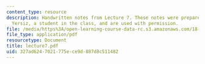 ```yaml
---
content_type: resource
description: Handwritten notes from Lecture 7. These notes were prepared by Melike
  Yersiz, a student in the class, and are used with permission.
file: /media/https%3A/open-learning-course-data-rc.s3.amazonaws.com/18-075-advanced-calculus-for-engineers-fall-2004/327ad6247021775ece9d887d8c511482_lecture7.pdf
file_type: application/pdf
resourcetype: Document
title: lecture7.pdf
uid: 327ad624-7021-775e-ce9d-887d8c511482
---
```

